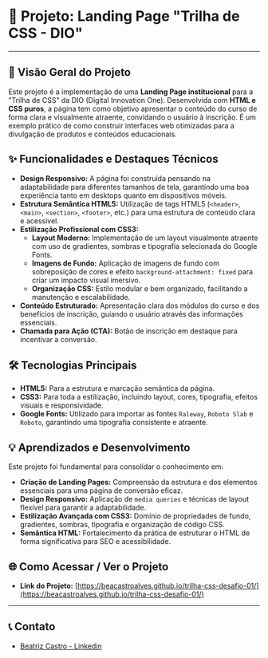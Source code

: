 # 🚀 Projeto: Landing Page "Trilha de CSS - DIO"

---

## 🎯 Visão Geral do Projeto

Este projeto é a implementação de uma **Landing Page institucional** para a "Trilha de CSS" da DIO (Digital Innovation One). Desenvolvida com **HTML e CSS puros**, a página tem como objetivo apresentar o conteúdo do curso de forma clara e visualmente atraente, convidando o usuário à inscrição. É um exemplo prático de como construir interfaces web otimizadas para a divulgação de produtos e conteúdos educacionais.

## ✨ Funcionalidades e Destaques Técnicos

* **Design Responsivo:** A página foi construída pensando na adaptabilidade para diferentes tamanhos de tela, garantindo uma boa experiência tanto em desktops quanto em dispositivos móveis.
* **Estrutura Semântica HTML5:** Utilização de tags HTML5 (`<header>`, `<main>`, `<section>`, `<footer>`, etc.) para uma estrutura de conteúdo clara e acessível.
* **Estilização Profissional com CSS3:**
    * **Layout Moderno:** Implementação de um layout visualmente atraente com uso de gradientes, sombras e tipografia selecionada do Google Fonts.
    * **Imagens de Fundo:** Aplicação de imagens de fundo com sobreposição de cores e efeito `background-attachment: fixed` para criar um impacto visual imersivo.
    * **Organização CSS:** Estilo modular e bem organizado, facilitando a manutenção e escalabilidade.
* **Conteúdo Estruturado:** Apresentação clara dos módulos do curso e dos benefícios de inscrição, guiando o usuário através das informações essenciais.
* **Chamada para Ação (CTA):** Botão de inscrição em destaque para incentivar a conversão.

## 🛠️ Tecnologias Principais

* **HTML5:** Para a estrutura e marcação semântica da página.
* **CSS3:** Para toda a estilização, incluindo layout, cores, tipografia, efeitos visuais e responsividade.
* **Google Fonts:** Utilizado para importar as fontes `Raleway`, `Roboto Slab` e `Roboto`, garantindo uma tipografia consistente e atraente.

## 💡 Aprendizados e Desenvolvimento

Este projeto foi fundamental para consolidar o conhecimento em:

* **Criação de Landing Pages:** Compreensão da estrutura e dos elementos essenciais para uma página de conversão eficaz.
* **Design Responsivo:** Aplicação de `media queries` e técnicas de layout flexível para garantir a adaptabilidade.
* **Estilização Avançada com CSS3:** Domínio de propriedades de fundo, gradientes, sombras, tipografia e organização de código CSS.
* **Semântica HTML:** Fortalecimento da prática de estruturar o HTML de forma significativa para SEO e acessibilidade.

## 🌐 Como Acessar / Ver o Projeto

* **Link do Projeto:** [https://beacastroalves.github.io/trilha-css-desafio-01/](https://beacastroalves.github.io/trilha-css-desafio-01/)

---

## 📞 Contato

* [Beatriz Castro - Linkedin](https://www.linkedin.com/in/beatrizdecastroalves/)
